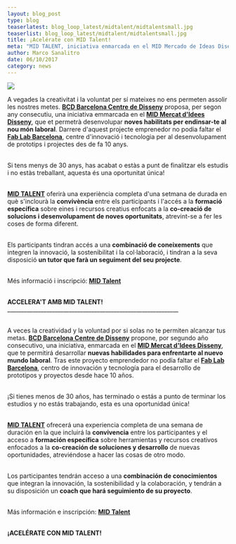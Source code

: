 ```yaml
---
layout: blog_post
type: blog
teaserlatest: blog_loop_latest/midtalent/midtalentsmall.jpg
teaserlist: blog_loop_latest/midtalent/midtalentsmall.jpg
title: ¡Acelérate con MID Talent!
meta: "MID TALENT, iniciativa enmarcada en el MID Mercado de Ideas Diseño, es un programa de pre-aceleración en emprendeduría creativa dirigido a jóvenes con la colaboración de Fab Lab BCN"
author: Marco Sanalitro
date: 06/10/2017 
category: news
---
```


<img src= "http://www.fablabbcn.org/img/blog/blog_loop_latest/midtalent/midtalent1.jpg" align="middle"> 
<br>

A vegades la creativitat i la voluntat per sí mateixes no ens permeten assolir les nostres metes. <strong><a href="http://www.bcd.es/es/page.asp?id=438&selected=11&ui=8037">BCD Barcelona Centre de Disseny</a></strong> proposa, per segon any consecutiu, una iniciativa emmarcada en el <strong><a href="http://www.bcd.es/es/mid.asp?method=page&node=403">MID Mercat d'Idees Disseny</a></strong>, que et permetrà desenvolupar <strong>noves habilitats per endinsar-te al nou món laboral</strong>. Darrere d'aquest projecte emprenedor no podia faltar el <strong><a href="https://fablabbcn.org/index.html">Fab Lab Barcelona</a></strong>, centre d'innovació i tecnologia per al desenvolupament de prototips i projectes des de fa 10 anys. <br><br>

Si tens menys de 30 anys, has acabat o estàs a punt de finalitzar els estudis i no estàs treballant, aquesta és una oportunitat única!<br><br>

<strong><a href="http://www.bcd.es/es/mid.asp?method=page&node=403">MID TALENT</a></strong> oferirà una experiència completa d'una setmana de durada en què s'inclourà la <strong>convivència</strong> entre els participants i l'accés a la <strong>formació específica</strong> sobre eines i recursos creatius enfocats a la <strong>co-creació de solucions i desenvolupament de noves oportunitats</strong>, atrevint-se a fer les coses de forma diferent.<br><br>

Els participants tindran accés a una <strong>combinació de coneixements</strong> que integren la innovació, la sostenibilitat i la col·laboració, i tindran a la seva disposició <strong>un tutor que farà un seguiment del seu projecte</strong>.<br><br>

Més informació i inscripció: <strong><a href="http://www.bcd.es/es/mid.asp?method=page&node=403">MID Talent</a></strong><br><br>

<strong>ACCELERA'T AMB MID TALENT!</strong><br>
_____________________________________________________________<br><br>

A veces la creatividad y la voluntad por si solas no te permiten alcanzar tus metas. <strong><a href="http://www.bcd.es/es/page.asp?id=438&selected=11&ui=8037">BCD Barcelona Centre de Disseny</a></strong> propone, por segundo año consecutivo, una iniciativa, enmarcada en el <strong><a href="http://www.bcd.es/es/mid.asp?method=page&node=403">MID Mercat d'Idees Disseny</a></strong>, que te permitirá desarrollar <strong>nuevas habilidades para enfrentarte al nuevo mundo laboral</strong>. Tras este proyecto emprendedor no podía faltar el <strong><a href="https://fablabbcn.org/index.html">Fab Lab Barcelona</a></strong>, centro de innovación y tecnología para el desarrollo de prototipos y proyectos desde hace 10 años.<br><br>

¡Si tienes menos de 30 años, has terminado o estás a punto de terminar los estudios y no estás trabajando, esta es una oportunidad única!<br><br>

<strong><a href="http://www.bcd.es/es/mid.asp?method=page&node=403">MID TALENT</a></strong> ofrecerá una experiencia completa de una semana de duración en la que incluirá la <strong>convivencia</strong> entre los participantes y el acceso a <strong>formación específica</strong> sobre herramientas y recursos creativos enfocados a la <strong>co-creación de soluciones y desarrollo</strong> de nuevas oportunidades, atreviéndose a hacer las cosas de otro modo.<br><br>

Los participantes tendrán acceso a una <strong>combinación de conocimientos</strong> que integran la innovación, la sostenibilidad y la colaboración, y tendrán a su disposición un <strong>coach que hará seguimiento de su proyecto</strong>.<br><br>

Más información e inscripción: <strong><a href="http://www.bcd.es/es/mid.asp?method=page&node=403">MID Talent</a></strong><br><br>

<strong>¡ACELÉRATE CON MID TALENT!</strong><br>

